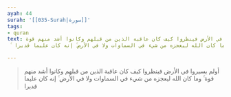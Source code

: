```yaml
---
ayah: 44
surah: '[[035-Surah|سورة]]'
tags:
- quran
text: أولم يسيروا في الأرض فينظروا كيف كان عاقبة الذين من قبلهم وكانوا أشد منهم قوة
  ۚ وما كان الله ليعجزه من شيء في السماوات ولا في الأرض ۚ إنه كان عليما قديرا

---
```

> أولم يسيروا في الأرض فينظروا كيف كان عاقبة الذين من قبلهم وكانوا أشد منهم قوة ۚ وما كان الله ليعجزه من شيء في السماوات ولا في الأرض ۚ إنه كان عليما قديرا
